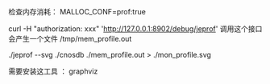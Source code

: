 
检查内存消耗：
MALLOC_CONF=prof:true


curl -H "authorization: xxx" 'http://127.0.0.1:8902/debug/jeprof'
调用这个接口会产生一个文件 /tmp/mem_profile.out

./jeprof --svg ./cnosdb ./mem_profile.out > ./mon_profile.svg

需要安装这工具 ： graphviz